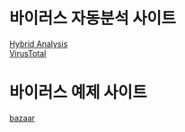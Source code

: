 # 바이러스 자동분석 사이트
[Hybrid Analysis](https://www.hybrid-analysis.com/)  
[VirusTotal](https://www.virustotal.com/gui/home/upload)  

# 바이러스 예제 사이트
[bazaar](https://bazaar.abuse.ch/browse)  
